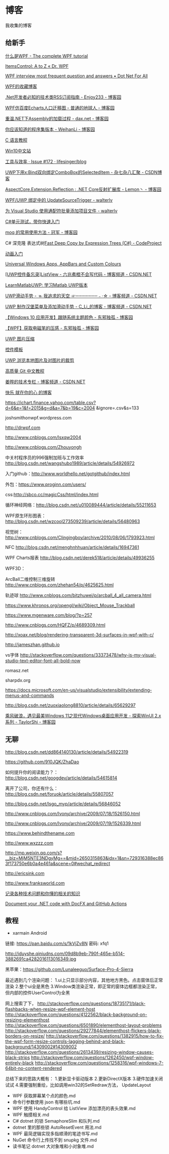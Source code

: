# 博客

我收集的博客


<!--more-->
<!-- CreateTime:2019/9/2 12:57:38 -->

<!-- 不发布 -->

<div id="toc"></div>

## 给新手

[什么是WPF - The complete WPF tutorial](https://wpf-tutorial.com/zh/1/%E5%85%B3%E4%BA%8Ewpf/%E4%BB%80%E4%B9%88%E6%98%AFwpf/?tdsourcetag=s_pctim_aiomsg )

[ItemsControl: A to Z « Dr. WPF](http://drwpf.com/blog/itemscontrol-a-to-z/ )




[WPF interview most frequent question and answers • Dot Net For All](https://www.dotnetforall.com/wpf-interview-most-frequent-question-and-answers/ )

[WPF的收藏博客](http://www.ayjs.net/post/689.html)

[.Net开发者必知的技术类RSS订阅指南 - Enjoy233 - 博客园](https://www.cnblogs.com/enjoy233/p/technical_rss_subscription_guide_for_dotNet_developers.html )

[WPF仿百度Echarts人口迁移图 - 普通的地球人 - 博客园](https://www.cnblogs.com/tsliwei/p/5616381.html )

[重温.NET下Assembly的加载过程 - dax.net - 博客园](https://www.cnblogs.com/daxnet/archive/2018/03/07/8525249.html )

[你应该知道的程序集版本 - WeihanLi - 博客园](https://www.cnblogs.com/weihanli/p/assembly-version.html )

[C 语言教程](https://www.runoob.com/cprogramming/c-tutorial.html )

[Win10中文站](http://www.cnwin10.com/ )

[工具与效率 · Issue #172 · lifesinger/blog](https://github.com/lifesinger/blog/issues/172 )

[UWP下用x:Bind双向绑定ComboBox的SelectedItem - 杂七杂八汇聚 - CSDN博客](http://blog.csdn.net/Tokeyman/article/details/77297142 )

[AspectCore.Extension.Reflection : .NET Core反射扩展库 - Lemon丶 - 博客园](http://www.cnblogs.com/liuhaoyang/p/aspectcore_extension_reflection.html )

[WPF/UWP 绑定中的 UpdateSourceTrigger - walterlv](https://walterlv.github.io/uwp/2017/09/25/binding-update-source-trigger.html )

[为 Visual Studio 使用通配符批量添加项目文件 - walterlv](https://walterlv.github.io/post/vs/2017/09/26/wildcards-in-vs-projects.html )

[C#单元测试，带你快速入门](https://haojima.net/Home/Blog/60)

[moq 的常用使用方法 - 冠军 - 博客园](http://www.cnblogs.com/haogj/archive/2011/07/22/2113496.html)

C# 深克隆 表达式树[Fast Deep Copy by Expression Trees (C#) - CodeProject](https://www.codeproject.com/Articles/1111658/Fast-Deep-Copy-by-Expression-Trees-C-Sharp)

[动画入门](https://github.com/JustinXinLiu/Continuity)

[Universal Windows Apps, AppBars and Custom Colours ](https://metronuggets.com/2015/08/04/universal-windows-apps-appbars-and-custom-colours/)

[[UWP控件备忘录]ListView - 六兆煮橙不会写代码 - 博客频道 - CSDN.NET](http://blog.csdn.net/lzl1918/article/details/48104847)

[LearnMatlabUWP: 学习Matlab UWP版本](https://github.com/fredhgy/LearnMatlabUWP)

[UWP滑动手势 - ☜ 我追求的天空 ☞┅┅┅┅┅﹣·☆ - 博客频道 - CSDN.NET](http://blog.csdn.net/xuzhongxuan/article/details/53575015)

[UWP 制作汉堡菜单及添加滑动手势 - C_Li_的博客 - 博客频道 - CSDN.NET](http://blog.csdn.net/github_36704374/article/details/59580697)

[【Windows 10 应用开发】跟随系统主题颜色 - 东邪独孤 - 博客园](http://www.cnblogs.com/tcjiaan/p/6817529.html)

[【WPF】获取电磁笔的压感 - 东邪独孤 - 博客园](http://www.cnblogs.com/tcjiaan/p/6839787.html)

[UWP 图片压缩](http://blog.csdn.net/github_36704374/article/details/62440130)

[控件模板](http://blog.csdn.net/u011033906/article/details/64498024)

[UWP 浏览本地图片及对图片的裁剪](http://blog.csdn.net/github_36704374/article/details/60334156)

[高质量 Git 中文教程](https://github.com/geeeeeeeeek/git-recipes/wiki)

[姜晔的技术专栏 - 博客频道 - CSDN.NET](http://blog.csdn.net/ioio_jy?viewmode=contents)

[快乐 就在你的心 的博客](https://kljzndx.github.io/kljzndx/)

https://ichart.finance.yahoo.com/table.csv?d=6&e=1&f=2015&g=d&a=7&b=19&c=2004
&ignore=.csv&s=133

joshsmithonwpf.wordpress.com

http://drwpf.com

http://www.cnblogs.com/lsxqw2004

http://www.cnblogs.com/Zhouyongh

中关村程序员的996强制加班与工作效率
http://blog.csdn.net/wangshubo1989/article/details/54926972

入门github：http://www.worldhello.net/gotgithub/index.html

外包：https://www.proginn.com/users/

css:http://sbco.cc/magicCss/html/index.html

循环神经网络：http://blog.csdn.net/u010089444/article/details/55211653

WPF原生环形图表：http://blog.csdn.net/wzcool273509239/article/details/56480963

视觉树：http://www.cnblogs.com/Clingingboy/archive/2010/08/06/1793923.html

NFC http://blog.csdn.net/menghnhhuan/article/details/16947361

WPF Charts报表 http://blog.csdn.net/derek518/article/details/49936255

WPF3D：

ArcBall二维控制三维旋转 http://www.cnblogs.com/zhehan54/p/4625625.html

轨迹球 http://www.cnblogs.com/bitzhuwei/p/arcball_4_all_camera.html

https://www.khronos.org/opengl/wiki/Object_Mouse_Trackball

https://www.mgenware.com/blog/?p=257

http://www.cnblogs.com/HQFZ/p/4689309.html

http://xoax.net/blog/rendering-transparent-3d-surfaces-in-wpf-with-c/

http://jameszhan.github.io

vs字体 http://stackoverflow.com/questions/33373478/why-is-my-visual-studio-text-editor-font-all-bold-now

romasz.net

sharpdx.org

https://docs.microsoft.com/en-us/visualstudio/extensibility/extending-menus-and-commands

http://blog.csdn.net/zuoxiaolong8810/article/details/65629297

[乘风破浪，遇见最美Windows 11之现代Windows桌面应用开发 - 探索WinUI 2.x系列 - TaylorShi - 博客园](https://www.cnblogs.com/taylorshi/p/15612518.html )

## 无聊

http://blog.csdn.net/dd864140130/article/details/54922319

https://github.com/910JQK/ZhaDao

如何提升你的阅读能力？：http://blog.csdn.net/googdev/article/details/54615814

离开了公司，你还有什么：http://blog.csdn.net/foruok/article/details/55807057

http://blog.csdn.net/lsgo_myp/article/details/56846052

http://www.cnblogs.com/Ivony/archive/2009/07/18/1526150.html

http://www.cnblogs.com/Ivony/archive/2009/07/19/1526339.html

https://www.behindthename.com

http://www.wxzzz.com

http://mp.weixin.qq.com/s?__biz=MjM5NTE3NDgyMg==&mid=2650315863&idx=1&sn=729316388ec863f173750e6b0a4e461a&scene=0#wechat_redirect

http://ericsink.com

http://www.franksworld.com

[记录各种技术问题和你懂的相关的知识](http://t.cn/RKdtlWW)

[Document your .NET code with DocFX and GitHub Actions](https://blog.taranissoftware.com/document-your-net-code-with-docfx-and-github-actions )

## 教程

 - xarmain Android

 链接: https://pan.baidu.com/s/1kVjZv8N 密码: xfq1

  

  http://iduyshe.qiniudns.com/09d8b9eb-790f-465e-b514-3882691ca4282016113016349.jpg

黑苹果：https://github.com/Lunaleeguo/Surface-Pro-4-Sierra


最近遇到几个渲染问题：
1.ui上只显示部分内容，其他地方黑色。点击窗体后正常渲染
2.整个ui全是黑色
3.Window类渲染正常，即正常的窗体边框都渲染正常，但内部的控件UserControl为全黑

网上搜索了下，
http://stackoverflow.com/questions/18735171/black-flashbacks-when-resize-wpf-element-host
http://stackoverflow.com/questions/4122562/black-background-on-resizing-elementhost
http://stackoverflow.com/questions/6501890/elementhost-layout-problems
http://stackoverflow.com/questions/29277844/elementhost-flickers-black-borders-on-resize/
http://stackoverflow.com/questions/1382915/how-to-fix-the-wpf-form-resize-controls-lagging-behind-and-black-background/14309002#14309002
http://stackoverflow.com/questions/2613439/resizing-window-causes-black-strips
http://stackoverflow.com/questions/1262450/wpf-window-entirely-black
http://stackoverflow.com/questions/1258316/wpf-windows-7-64bit-no-content-rendered


总结下来的思路大概有：
1.更新显卡驱动版本
2.更新DirectX版本
3.硬件加速关闭试试
4.需要强制重绘，比如调用win32的SetRedraw方法， UpdateLayout




- WPF 获取屏幕某个点的颜色.md
- 命令行参数使用 json 有哪些坑.md
- WPF 使用 HandyControl 给 ListView 添加漂亮的表头效果.md
- WPF 触摸相关.md
- C# dotnet 的锁 SemaphoreSlim 和队列.md
- dotnet 里的那些锁 AutoResetEvent 用法.md
- WPF 最简逻辑实现多指顺滑的笔迹书写.md
- NuGet 命令行上传找不到 snupkg 文件.md
- 读书笔记 dotnet 大对象堆和小对象堆.md